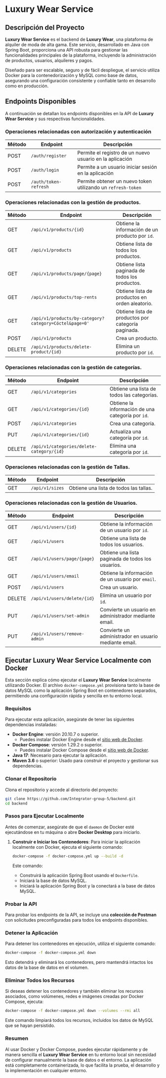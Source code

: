 # Luxury Wear Service

## Descripción del Proyecto

**Luxury Wear Service** es el backend de **Luxury Wear**, una plataforma de alquiler de moda de alta gama. Este
servicio, desarrollado en Java con Spring Boot, proporciona una API robusta para gestionar las funcionalidades
principales de la plataforma, incluyendo la administración de productos, usuarios, alquileres y pagos.

Diseñado para ser escalable, seguro y de fácil despliegue, el servicio utiliza Docker para la contenedorización y MySQL
como base de datos, asegurando una configuración consistente y confiable tanto en desarrollo como en producción.

## Endpoints Disponibles

A continuación se detallan los endpoints disponibles en la API de **Luxury Wear Service** y sus respectivas
funcionalidades.

### Operaciones relacionadas con autorización y autenticación

| Método | Endpoint              | Descripción                                                  |
|--------|-----------------------|--------------------------------------------------------------|
| POST   | `/auth/register`      | Permite el registro de un nuevo usuario en la aplicación     |
| POST   | `/auth/login`         | Permite a un usuario iniciar sesión en la aplicación         |
| POST   | `/auth/token-refresh` | Permite obtener un nuevo token utilizando un `refresh-token` |

### Operaciones relacionadas con la gestión de productos.

| Método | Endpoint                                               | Descripción                                        |
|--------|--------------------------------------------------------|----------------------------------------------------|
| GET    | `/api/v1/products/{id}`                                | Obtiene la información de un producto por `id`.    |
| GET    | `/api/v1/products`                                     | Obtiene lista de todos los productos.              |
| GET    | `/api/v1/products/page/{page}`                         | Obtiene lista paginada de todos los productos.     |
| GET    | `/api/v1/products/top-rents`                           | Obtiene lista de productos en orden aleatorio.     |
| GET    | `/api/v1/products/by-category?category=Cóctel&page=0'` | Obtiene lista de productos por categoría paginada. |
| POST   | `/api/v1/products`                                     | Crea un producto.                                  |
| DELETE | `/api/v1/products/delete-product/{id}`                 | Elimina un producto por `id`.                      |

### Operaciones relacionadas con la gestión de categorías.

| Método | Endpoint                                  | Descripción                                       |
|--------|-------------------------------------------|---------------------------------------------------|
| GET    | `/api/v1/categories`                      | Obtiene una lista de todos las categorías.        |
| GET    | `/api/v1/categories/{id}`                 | Obtiene la información de una categoría por `id`. |
| POST   | `/api/v1/categories`                      | Crea una categoría.                               |
| PUT    | `/api/v1/categories/{id}`                 | Actualiza una categoría por `id`.                 |
| DELETE | `/api/v1/categories/delete-category/{id}` | Elimina una categoría por `id`.                   |

### Operaciones relacionadas con la gestión de Tallas.

| Método | Endpoint        | Descripción                            |
|--------|-----------------|----------------------------------------|
| GET    | `/api/v1/sizes` | Obtiene una lista de todos las tallas. |

### Operaciones relacionadas con la gestión de Usuarios.

| Método | Endpoint                     | Descripción                                           |
|--------|------------------------------|-------------------------------------------------------|
| GET    | `/api/v1/users/{id}`         | Obtiene la información de un usuario por `id`.        |
| GET    | `/api/v1/users`              | Obtiene una lista de todos los usuarios.              |
| GET    | `/api/v1/users/page/{page}`  | Obtiene una lista paginada de todos los usuarios.     |
| GET    | `/api/v1/users/email`        | Obtiene la información de un usuario por `email`.     |
| POST   | `/api/v1/users`              | Crea un usuario.                                      |
| DELETE | `/api/v1/users/delete/{id}`  | Elimina un usuario por `id`.                          |
| PUT    | `/api/v1/users/set-admin`    | Convierte un usuario en administrador mediante email. |
| PUT    | `/api/v1/users/remove-admin` | Convierte un administrador en usuario mediante email. |

## Ejecutar Luxury Wear Service Localmente con Docker

Esta sección explica cómo ejecutar el **Luxury Wear Service** localmente utilizando Docker. El archivo
`docker-compose.yml` provisiona tanto la base de datos MySQL como la aplicación Spring Boot en contenedores separados,
permitiendo una configuración rápida y sencilla en tu entorno local.

### Requisitos

Para ejecutar esta aplicación, asegúrate de tener las siguientes dependencias instaladas:

- **Docker Engine**: versión 20.10.7 o superior.
    - Puedes instalar Docker Engine desde el [sitio web de Docker](https://docs.docker.com/engine/install/).
- **Docker Compose**: versión 1.29.2 o superior.
    - Puedes instalar Docker Compose desde el [sitio web de Docker](https://docs.docker.com/compose/install/).
- **Java 17**: Necesario para ejecutar la aplicación.
- **Maven 3.6** o superior: Usado para construir el proyecto y gestionar sus dependencias.

### Clonar el Repositorio

Clona el repositorio y accede al directorio del proyecto:

```bash
git clone https://github.com/Integrator-group-5/backend.git
cd backend
```

### Pasos para Ejecutar Localmente

Antes de comenzar, asegúrate de que el `daemon` de Docker esté ejecutándose en tu máquina o abre **Docker Desktop** para
iniciarlo.

1. **Construir e Iniciar los Contenedores**:
   Para iniciar la aplicación localmente con Docker, ejecuta el siguiente comando:

   ```bash
   docker-compose -f docker-compose.yml up --build -d
   ```

   Este comando:
    - Construirá la aplicación Spring Boot usando el `Dockerfile`.
    - Iniciará la base de datos MySQL.
    - Iniciará la aplicación Spring Boot y la conectará a la base de datos MySQL.

### Probar la API

Para probar los endpoints de la API, se incluye una **colección de Postman** con solicitudes preconfiguradas para todos
los endpoints disponibles.

### Detener la Aplicación

Para detener los contenedores en ejecución, utiliza el siguiente comando:

```bash
docker-compose -f docker-compose.yml down
```

Esto detendrá y eliminará los contenedores, pero mantendrá intactos los datos de la base de datos en el volumen.

### Eliminar Todos los Recursos

Si deseas detener los contenedores y también eliminar los recursos asociados, como volúmenes, redes e imágenes creadas
por Docker Compose, ejecuta:

```bash
docker-compose -f docker-compose.yml down --volumes --rmi all
```

Este comando limpiará todos los recursos, incluidos los datos de MySQL que se hayan persistido.

### Resumen

Al usar Docker y Docker Compose, puedes ejecutar rápidamente y de manera sencilla el **Luxury Wear Service** en tu
entorno local sin necesidad de configurar manualmente la base de datos o el entorno. La aplicación está completamente
containerizada, lo que facilita la prueba, el desarrollo y la implementación en cualquier entorno.
